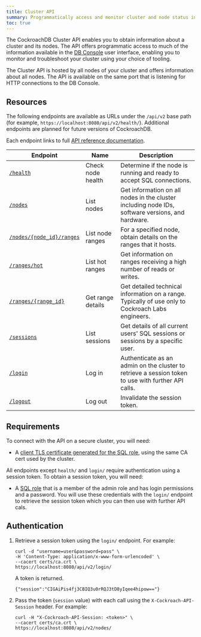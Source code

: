 ```yaml
---
title: Cluster API
summary: Programmatically access and monitor cluster and node status information with this RESTful API.
toc: true
---
```


The CockroachDB Cluster API enables you to obtain information about a cluster and its nodes. The API offers programmatic access to much of the information available in the [DB Console]() user interface, enabling you to monitor and troubleshoot your cluster using your choice of tooling.

The Cluster API is hosted by all nodes of your cluster and offers information about all nodes. The API is available on the same port that is listening for HTTP connections to the DB Console.

## Resources

The following endpoints are available as URLs under the `/api/v2` base path (for example, `https://localhost:8080/api/v2/health/`). Additional endpoints are planned for future versions of CockroachDB.

Each endpoint links to full [API reference documentation](../api/cluster/v2.html).

Endpoint | Name | Description
--- | --- | ---
[`/health`](../api/cluster/v2.html#operation/health) | Check node health | Determine if the node is running and ready to accept SQL connections.
[`/nodes`](../api/cluster/v2.html#operation/listNodes) | List nodes | Get information on all nodes in the cluster including node IDs, software versions, and hardware.
[`/nodes/{node_id}/ranges`](../api/cluster/v2.html#operation/listNodeRanges) | List node ranges | For a specified node, obtain details on the ranges that it hosts. 
[`/ranges/hot`](../api/cluster/v2.html#operation/listHotRanges) | List hot ranges | Get information on ranges receiving a high number of reads or writes.
[`/ranges/{range_id}`](../api/cluster/v2.html#operation/listRange) | Get range details | Get detailed technical information on a range. Typically of use only to Cockroach Labs engineers.
[`/sessions`](../api/cluster/v2.html#operation/listSessions) | List sessions | Get details of all current users' SQL sessions or sessions by a specific user.
[`/login`](../api/cluster/v2.html#operation/login) | Log in | Authenticate as an admin on the cluster to retrieve a session token to use with further API calls.
[`/logout`](../api/cluster/v2.html#operation/logout) | Log out | Invalidate the session token.

## Requirements

To connect with the API on a secure cluster, you will need:

* A [client TLS certificate generated for the SQL role](cockroach-cert.html#create-the-certificate-and-key-pair-for-a-client), using the same CA cert used by the cluster. 

All endpoints except `health/` and `login/` require authentication using a session token. To obtain a session token, you will need:

* A [SQL role](../v21.1/create-role) that is a member of the admin role and has login permissions and a password. You will use these credentials with the `login/` endpoint to retrieve the session token which you can then use with further API cals.

## Authentication

1. Retrieve a session token using the `login/` endpoint. For example:
   ``` shell
   curl -d "username=user&password=pass" \
   -H 'Content-Type: application/x-www-form-urlencoded' \
   --cacert certs/ca.crt \
   https://localhost:8080/api/v2/login/
   ```
   A token is returned.
   ``` shell
   {"session":"CIGAiPis4fj3CBIQ3u0rRQJ3tD8yIqee4hipow=="}
   ```
2. Pass the token (`session` value) with each call using the `X-Cockroach-API-Session` header. For example:
   ``` shell
   curl -H "X-Cockroach-API-Session: <token>" \
   --cacert certs/ca.crt \
   https://localhost:8080/api/v2/nodes/
   ```

